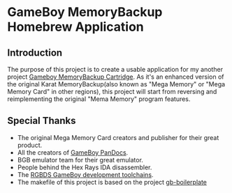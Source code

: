 # GameBoy MemoryBackup Homebrew Application

## Introduction
The purpose of this project is to create a usable application for my another project [Gameboy MemoryBackup Cartridge](https://github.com/SONIC3D/gameboy-memorybackup). As it's an enhanced version of the original Karat MemoryBackup(also known as "Mega Memory" or "Mega Memory Card" in other regions), this project will start from reversing and reimplementing the original "Mema Memory" program features.

## Special Thanks
* The original Mega Memory Card creators and publisher for their great product.
* All the creators of [GameBoy PanDocs](https://problemkaputt.de/pandocs.htm).
* BGB emulator team for their great emulator.
* People behind the Hex Rays IDA disassembler.
* The [RGBDS GameBoy development toolchains](https://rgbds.gbdev.io/).
* The makefile of this project is based on the project [gb-boilerplate](https://github.com/ISSOtm/gb-boilerplate)
